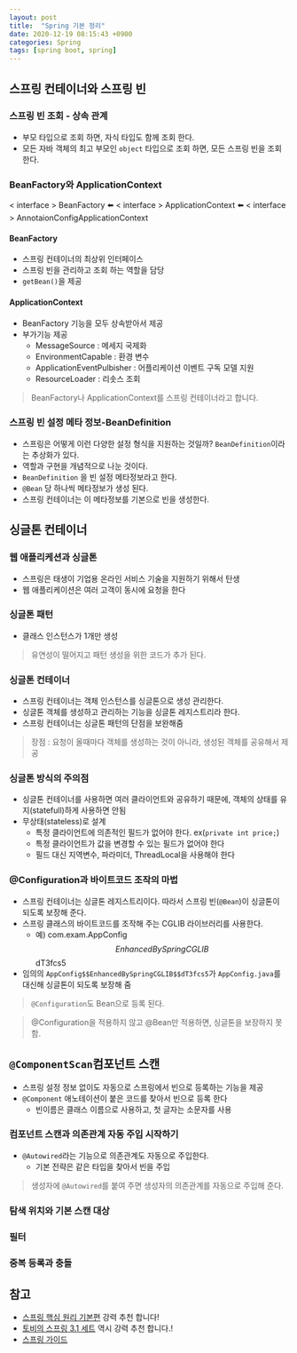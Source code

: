 ```yaml
---
layout: post
title:  "Spring 기본 정리"
date: 2020-12-19 08:15:43 +0900
categories: Spring
tags: [spring boot, spring]
---
```


## 스프링 컨테이너와 스프링 빈

### 스프링 빈 조회 - 상속 관계

* 부모 타입으로 조회 하면, 자식 타입도 함께 조회 한다.
* 모든 자바 객체의 최고 부모인 `object` 타입으로 조회 하면, 모든 스프링 빈을 조회 한다.


### BeanFactory와 ApplicationContext
< interface > BeanFactory ⬅️ < interface > ApplicationContext ⬅️ < interface > AnnotaionConfigApplicationContext

#### BeanFactory

* 스프링 컨테이너의 최상위 인터페이스
* 스프링 빈을 관리하고 조회 하는 역할을 담당
* `getBean()`을 제공

#### ApplicationContext
* BeanFactory 기능을 모두 상속받아서 제공
* 부가기능 제공
  - MessageSource : 메세지 국제화
  - EnvironmentCapable : 환경 변수
  - ApplicationEventPulbisher : 어플리케이션 이벤트 구독 모델 지원
  - ResourceLoader : 리솟스 조회

> BeanFactory나 ApplicationContext를 스프링 컨테이너라고 합니다.


### 스프링 빈 설정 메타 정보-BeanDefinition

* 스프링은 어떻게 이런 다양한 설정 형식을 지원하는 것일까? `BeanDefinition`이라는 추상화가 있다.
* 역할과 구현을 개념적으로 나눈 것이다.
* `BeanDefinition` 을 빈 설정 메타정보라고 한다.
* `@Bean` 당 하나씩 메타정보가 생성 된다.
* 스프링 컨테이너는 이 메타정보를 기본으로 빈을 생성한다.


## 싱글톤 컨테이너

### 웹 애플리케션과 싱글톤
* 스프링은 태생이 기업용 온라인 서비스 기술을 지원하기 위해서 탄생
* 웹 애플리케이션은 여러 고객이 동시에 요청을 한다

### 싱글톤 패턴
* 클래스 인스턴스가 1개만 생성

> 유연성이 떨어지고 패턴 생성을 위한 코드가 추가 된다.


### 싱글톤 컨테이너
* 스프링 컨테이너는 객체 인스턴스를 싱글톤으로 생성 관리한다.
* 싱글톤 객체를 생성하고 관리하는 기능을 싱글톤 레지스트리라 한다.
* 스프링 컨테이너는 싱글톤 패턴의 단점을 보완해줌

> 장점 : 요청이 올때마다 객체를 생성하는 것이 아니라, 생성된 객체를 공유해서 제공

### 싱글톤 방식의 주의점
* 싱글톤 컨테이너를 사용하면 여러 클라이언트와 공유하기 때문에, 객체의 상태를 유지(statefull)하게 사용하면 안됨
* 무상태(stateless)로 설계
  - 특정 클라이언트에 의존적인 필드가 없어야 한다. ex(`private int price;`)
  - 특정 클라이언트가 값을 변경할 수 있는 필드가 없어야 한다
  - 필드 대신 지역변수, 파라미더, ThreadLocal을 사용해야 한다

### @Configuration과 바이트코드 조작의 마법
* 스프링 컨테이너는 싱글톤 레지스트리이다. 따라서 스프링 빈(`@Bean`)이 싱글톤이 되도록 보장해 준다. 
* 스프링 클래스의 바이트코드를 조작해 주는 CGLIB 라이브러리를 사용한다.
  - 예) com.exam.AppConfig$$EnhancedBySpringCGLIB$$dT3fcs5
* 임의의 `AppConfig$$EnhancedBySpringCGLIB$$dT3fcs5`가 `AppConfig.java`를 대신해 싱글톤이 되도록 보장해 줌

> `@Configuration`도 Bean으로 등록 된다. 

> @Configuration을 적용하지 않고 @Bean만 적용하면, 싱글톤을 보장하지 못함.


## `@ComponentScan`컴포넌트 스캔
* 스프링 설정 정보 없이도 자동으로 스프링에서 빈으로 등록하는 기능을 제공
* `@Component` 애노테이션이 붙은 코드를 찾아서 빈으로 등록 한다
  - 빈이름은 클래스 이름으로 사용하고, 첫 글자는 소문자를 사용

### 컴포넌트 스캔과 의존관계 자동 주입 시작하기
* `@Autowired`라는 기능으로 의존관계도 자동으로 주입한다.
  - 기본 전략은 같은 타입을 찾아서 빈을 주입

> 생성자에 `@Autowired`를 붙여 주면 생성자의 의존관계를 자동으로 주입해 준다.

### 탐색 위치와 기본 스캔 대상


### 필터


### 중복 등록과 충돌














## 참고
* [스프링 핵심 원리 기본편](https://www.inflearn.com/course/%EC%8A%A4%ED%94%84%EB%A7%81-%ED%95%B5%EC%8B%AC-%EC%9B%90%EB%A6%AC-%EA%B8%B0%EB%B3%B8%ED%8E%B8/) 강력 추천 합니다!
* [토비의 스프링 3.1 세트](http://www.yes24.com/Product/Goods/7516911?OzSrank=1) 역시 강력 추천 합니다.!
* [스프링 가이드](https://spring.io/guides)